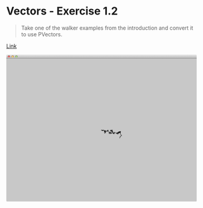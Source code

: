 # Vectors - Exercise 1.2

> Take one of the walker examples from the introduction and convert it to use PVectors.

[Link](http://natureofcode.com/book/chapter-1-vectors/#chapter01_exercise2)

![Screenshot](image.png)